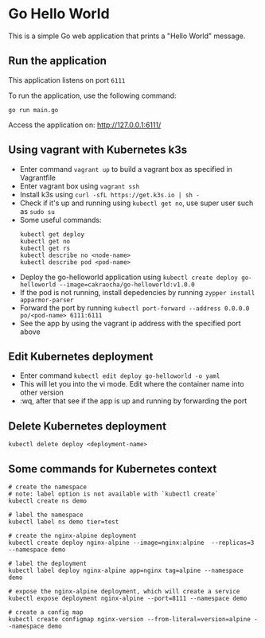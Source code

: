 # Go Hello World

This is a simple Go web application that prints a "Hello World" message.

## Run the application

This application listens on port `6111`

To run the application, use the following command:
```
go run main.go 
```

Access the application on: http://127.0.0.1:6111/

## Using vagrant with Kubernetes k3s

- Enter command `vagrant up` to build a vagrant box as specified in Vagrantfile
- Enter vagrant box using `vagrant ssh`
- Install k3s using `curl -sfL https://get.k3s.io | sh -`
- Check if it's up and running using `kubectl get no`, use super user such as `sudo su`
- Some useful commands:
    ```
    kubectl get deploy
    kubectl get no
    kubectl get rs
    kubectl describe no <node-name>
    kubectl describe pod <pod-name>
    ```
- Deploy the go-helloworld application using `kubectl create deploy go-helloworld --image=cakraocha/go-helloworld:v1.0.0`
- If the pod is not running, install depedencies by running `zypper install apparmor-parser`
- Forward the port by running `kubectl port-forward --address 0.0.0.0 po/<pod-name> 6111:6111`
- See the app by using the vagrant ip address with the specified port above

## Edit Kubernetes deployment

- Enter command `kubectl edit deploy go-helloworld -o yaml`
- This will let you into the vi mode. Edit where the container name into other version
- :wq, after that see if the app is up and running by forwarding the port

## Delete Kubernetes deployment

`kubectl delete deploy <deployment-name>`

## Some commands for Kubernetes context

```
# create the namespace
# note: label option is not available with `kubectl create`
kubectl create ns demo

# label the namespace
kubectl label ns demo tier=test

# create the nginx-alpine deployment 
kubectl create deploy nginx-alpine --image=nginx:alpine  --replicas=3 --namespace demo

# label the deployment
kubectl label deploy nginx-alpine app=nginx tag=alpine --namespace demo

# expose the nginx-alpine deployment, which will create a service
kubectl expose deployment nginx-alpine --port=8111 --namespace demo

# create a config map
kubectl create configmap nginx-version --from-literal=version=alpine --namespace demo
```